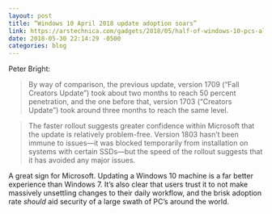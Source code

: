 ```yaml
---
layout: post
title: “Windows 10 April 2018 update adoption soars”
link: https://arstechnica.com/gadgets/2018/05/half-of-windows-10-pcs-already-updated-to-the-april-2018-update/
date: 2018-05-30 22:14:29 -0500
categories: blog
---
```

Peter Bright: 

> By way of comparison, the previous update, version 1709 (“Fall Creators Update”) took about two months to reach 50 percent penetration, and the one before that, version 1703 (“Creators Update”) took around three months to reach the same level.

> The faster rollout suggests greater confidence within Microsoft that the update is relatively problem-free. Version 1803 hasn’t been immune to issues—it was blocked temporarily from installation on systems with certain SSDs—but the speed of the rollout suggests that it has avoided any major issues.

A great sign for Microsoft. Updating a Windows 10 machine is a far better experience than Windows 7. It’s also clear that users trust it to not make massively unsettling changes to their daily workflow, and the brisk adoption rate _should_ aid security of a large swath of PC’s around the world. 